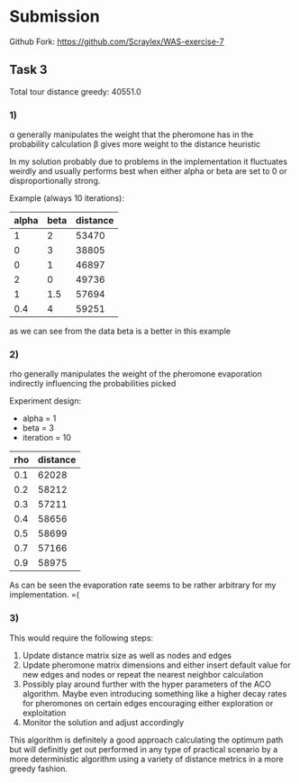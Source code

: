 # Submission
Github Fork: https://github.com/Scraylex/WAS-exercise-7

## Task 3

Total tour distance greedy: 40551.0

### 1)

α generally manipulates the weight that the pheromone has in the probability calculation
β gives more weight to the distance heuristic

In my solution probably due to problems in the implementation it fluctuates weirdly and usually performs best when either alpha or beta are set to 0 or disproportionally strong.


Example (always 10 iterations):

| alpha | beta | distance |
| ----- | ---- | -------- |
| 1     | 2    | 53470    |
| 0     | 3    | 38805    |
| 0     | 1    | 46897    |
| 2     | 0    | 49736    |
| 1     | 1.5  | 57694    |
| 0.4   | 4    | 59251    |

as we can see from the data beta is a better in this example

### 2)

rho generally manipulates the weight of the pheromone evaporation indirectly influencing the probabilities picked

Experiment design:

- alpha = 1
- beta = 3
- iteration = 10

| rho | distance |
| --- | -------- |
| 0.1 | 62028    |
| 0.2 | 58212    |
| 0.3 | 57211    |
| 0.4 | 58656    |
| 0.5 | 58699    |
| 0.7 | 57166    |
| 0.9 | 58975    |

As can be seen the evaporation rate seems to be rather arbitrary for my implementation. =(

### 3)

This would require the following steps:

1. Update distance matrix size as well as nodes and edges
2. Update pheromone matrix dimensions and either insert default value for new edges and nodes or repeat the nearest neighbor calculation
3. Possibly play around further with the hyper parameters of the ACO algorithm. Maybe even introducing something like a higher decay rates for pheromones on certain edges encouraging either exploration or exploitation
4. Monitor the solution and adjust accordingly

This algorithm is definitely a good approach calculating the optimum path but will definitly get out performed in any type of practical scenario by a more deterministic algorithm using a variety of distance metrics in a more greedy fashion.
